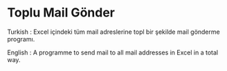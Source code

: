 #  Toplu Mail Gönder 

Turkish : Excel içindeki tüm mail adreslerine topl bir şekilde mail gönderme programı. 

English : A programme to send mail to all mail addresses in Excel in a total way. 
